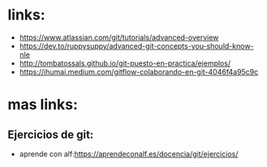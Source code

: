 # links:

- https://www.atlassian.com/git/tutorials/advanced-overview 
- https://dev.to/ruppysuppy/advanced-git-concepts-you-should-know-nle 
- http://tombatossals.github.io/git-puesto-en-practica/ejemplos/ 
- https://ihumai.medium.com/gitflow-colaborando-en-git-4046f4a95c9c

# mas links:

## Ejercicios de git:
- aprende con alf:https://aprendeconalf.es/docencia/git/ejercicios/
